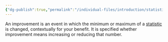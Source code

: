 ```yaml
---
{"dg-publish":true,"permalink":"/individual-files/introduction/statistics/improvement/"}
---
```


An improvement is an event in which the minimum or maximum of a [statistic](Statistics.md) is changed, contextually for your benefit. It is specified whether improvement means increasing or reducing that number.